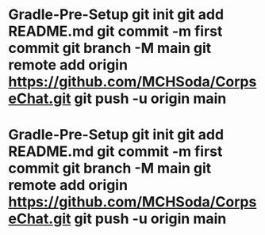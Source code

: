 # Gradle-Pre-Setup git init git add README.md git commit -m first commit git branch -M main git remote add origin https://github.com/MCHSoda/CorpseChat.git git push -u origin main
# Gradle-Pre-Setup git init git add README.md git commit -m first commit git branch -M main git remote add origin https://github.com/MCHSoda/CorpseChat.git git push -u origin main
